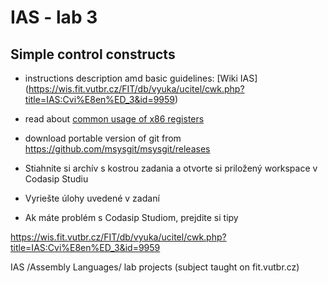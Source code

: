 IAS - lab 3
===========
Simple control constructs
-------------------------

- instructions description amd basic guidelines: [Wiki IAS] (https://wis.fit.vutbr.cz/FIT/db/vyuka/ucitel/cwk.php?title=IAS:Cvi%E8en%ED_3&id=9959)
- read about [common usage of x86 registers](http://www.eecg.toronto.edu/~amza/www.mindsec.com/files/x86regs.html)

- download portable version of git from https://github.com/msysgit/msysgit/releases

- Stiahnite si archív s kostrou zadania a otvorte si priložený workspace v Codasip Studiu
- Vyriešte úlohy uvedené v zadaní

- Ak máte problém s Codasip Studiom, prejdite si tipy



https://wis.fit.vutbr.cz/FIT/db/vyuka/ucitel/cwk.php?title=IAS:Cvi%E8en%ED_3&id=9959



IAS /Assembly Languages/ lab projects (subject taught on fit.vutbr.cz)
